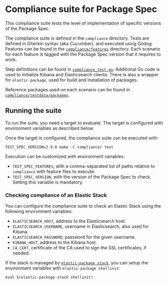 # Compliance suite for Package Spec

This compliance suite tests the level of implementation of specific versions of
the Package Spec.

The compliance suite is defined in the `compliance` directory. Tests are defined
in Gherkin syntax (aka Cucumber), and executed using Godog. Features can be found
in the [`compliance/features`](https://github.com/elastic/package-spec/tree/main/compliance/features)
directory. Each scenario for each feature is tagged with the Package Spec version
that it requires to work.

Step definitions can be found in [`compliance_test.go`](https://github.com/jsoriano/package-spec/blob/compliance-suite/compliance/compliance_test.go).
Additional Go code is used to initialize Kibana and Elasticsearch clients. There
is also a wrapper for `elastic-package`, used for build and installation of
packages. 

Reference packages used on each scenario can be found in [`compliance/testdata/packages`](https://github.com/jsoriano/package-spec/tree/compliance-suite/compliance/testdata/packages).

## Running the suite

To run the suite, you need a target to evaluate. The target is configured with
environment variables as described below.

Once the target is configured, the compliance suite can be executed with:
```shell
TEST_SPEC_VERSION=2.9.0 make -C compliance/ test
```

Execution can be customized with environment variables:
* `TEST_SPEC_FEATURES`, with a comma-separated list of paths relative to
  `compliance` with feature files to execute.
* `TEST_SPEC_VERSION`, with the version of the Package Spec to check. Setting this
  variable is mandatory.

### Checking compliance of an Elastic Stack

You can configure the compliance suite to check an Elastic Stack using the
following environment variables:

* `ELASTICSEARCH_HOST`, address to the Elasticsearch host.
* `ELASTICSEARCH_USERNAME`, username in Elasticsearch, also used for Kibana.
* `ELASTICSEARCH_PASSWORD`, password for the given username.
* `KIBANA_HOST`, address to the Kibana host.
* `CA_CERT`, certificate of the CA used to sign the SSL certificates, if needed.

If the stack is managed by [`elastic-package stack`](https://github.com/elastic/elastic-package/#elastic-package-stack),
you can setup the environment variables with `elastic-package shellinit`:
```shell
eval $(elastic-package stack shellinit)
```

